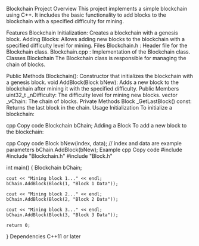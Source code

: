 Blockchain Project
Overview
This project implements a simple blockchain using C++. It includes the basic functionality to add blocks to the blockchain with a specified difficulty for mining.

Features
Blockchain Initialization: Creates a blockchain with a genesis block.
Adding Blocks: Allows adding new blocks to the blockchain with a specified difficulty level for mining.
Files
Blockchain.h : Header file for the Blockchain class.
Blockchain.cpp : Implementation of the Blockchain class.
Classes
Blockchain
The Blockchain class is responsible for managing the chain of blocks.

Public Methods
Blockchain(): Constructor that initializes the blockchain with a genesis block.
void AddBlock(Block bNew): Adds a new block to the blockchain after mining it with the specified difficulty.
Public Members
uint32_t _nDifficulty: The difficulty level for mining new blocks.
vector<Block> _vChain: The chain of blocks.
Private Methods
Block _GetLastBlock() const: Returns the last block in the chain.
Usage
Initialization
To initialize a blockchain:

cpp
Copy code
Blockchain bChain;
Adding a Block
To add a new block to the blockchain:

cpp
Copy code
Block bNew(index, data); // index and data are example parameters
bChain.AddBlock(bNew);
Example
cpp
Copy code
#include <iostream>
#include "Blockchain.h"
#include "Block.h"

int main() {
    Blockchain bChain;

    cout << "Mining block 1..." << endl;
    bChain.AddBlock(Block(1, "Block 1 Data"));

    cout << "Mining block 2..." << endl;
    bChain.AddBlock(Block(2, "Block 2 Data"));

    cout << "Mining block 3..." << endl;
    bChain.AddBlock(Block(3, "Block 3 Data"));

    return 0;
}
Dependencies
C++11 or later
